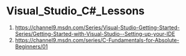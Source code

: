 # Visual_Studio_C#_Lessons

1. https://channel9.msdn.com/Series/Visual-Studio-Getting-Started-Series/Getting-Started-with-Visual-Studio--Setting-up-your-IDE
2. https://channel9.msdn.com/series/C-Fundamentals-for-Absolute-Beginners/01

